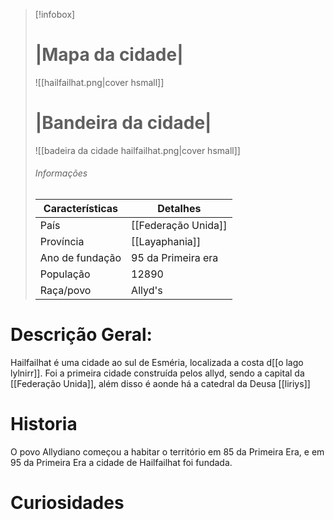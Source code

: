 > [!infobox]
> #  |Mapa da cidade|
> ![[hailfailhat.png|cover hsmall]]
> #  |Bandeira da cidade|
> ![[badeira da cidade hailfailhat.png|cover hsmall]]
> ###### Informações
> | Características| Detalhes |
> | ---- | ---- |
> | País | [[Federação Unida]] |
> | Província  | [[Layaphania]] |
> | Ano de fundação| 95 da Primeira era|
> | População | 12890 |
> | Raça/povo | Allyd's |

# **Descrição Geral:** 
Hailfailhat é uma cidade ao sul de Esméria, localizada a costa d[[o lago lylnirr]].
Foi a primeira cidade construída pelos allyd, sendo a capital da [[Federação Unida]], além disso é aonde há a catedral da Deusa [[liriys]]
# **Historia**
O povo Allydiano começou a habitar o território em 85 da Primeira Era, e em 95 da Primeira Era a cidade de Hailfailhat foi fundada.

# **Curiosidades**

